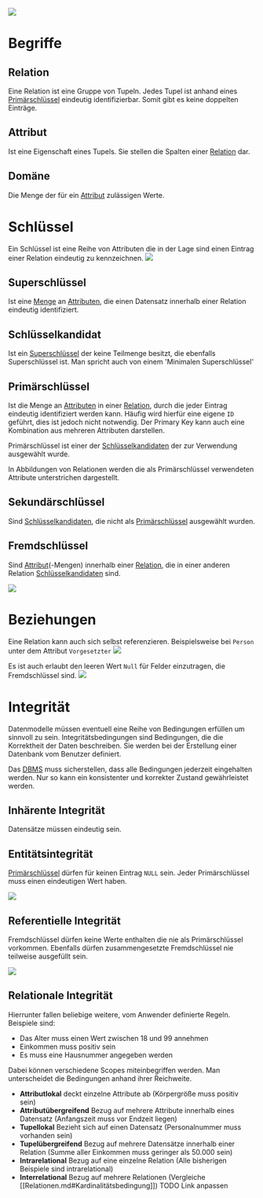 ![](Relationen.png)
# Begriffe
## Relation
Eine Relation ist eine Gruppe von Tupeln. Jedes Tupel ist anhand eines [Primärschlüssel](#Primärschlüssel) eindeutig identifizierbar. Somit gibt es keine doppelten Einträge.

## Attribut
Ist eine Eigenschaft eines Tupels. Sie stellen die Spalten einer [Relation](#Relation) dar.

## Domäne
Die Menge der für ein [Attribut](#Attribut) zulässigen Werte.


# Schlüssel
Ein Schlüssel ist eine Reihe von Attributen die in der Lage sind einen Eintrag einer Relation eindeutig zu kennzeichnen.
![](Keys.png)

## Superschlüssel
Ist eine [Menge](Intervalle%20und%20Mengen.md#Mengen) an [Attributen](#Attribut), die einen Datensatz innerhalb einer Relation eindeutig identifiziert.

## Schlüsselkandidat
Ist ein [Superschlüssel](#Superschlüssel) der keine Teilmenge besitzt, die ebenfalls Superschlüssel ist. 
Man spricht auch von einem 'Minimalen Superschlüssel'

## Primärschlüssel
Ist die Menge an [Attributen](#Attribut) in einer [Relation](#Relation), durch die jeder Eintrag eindeutig identifiziert werden kann. Häufig wird hierfür eine eigene `ID` geführt, dies ist jedoch nicht notwendig. Der Primary Key kann auch eine Kombination aus mehreren Attributen darstellen.

Primärschlüssel ist einer der [Schlüsselkandidaten](#Schlüsselkandidat) der zur Verwendung ausgewählt wurde.

In Abbildungen von Relationen werden die als Primärschlüssel verwendeten Attribute unterstrichen dargestellt.

## Sekundärschlüssel
Sind [Schlüsselkandidaten](#Schlüsselkandidat), die nicht als [Primärschlüssel](#Primärschlüssel) ausgewählt wurden.

## Fremdschlüssel
Sind [Attribut](#Attribut)(-Mengen) innerhalb einer [Relation](Relationen.md#Relation), die in einer anderen Relation [Schlüsselkandidaten](#Schlüsselkandidat) sind.

![](ForeignKeys.png)

# Beziehungen
Eine Relation kann auch sich selbst referenzieren. Beispielsweise bei `Person` unter dem Attribut `Vorgesetzter` 
![](SelfReference.png)

Es ist auch erlaubt den leeren Wert `Null` für Felder einzutragen, die Fremdschlüssel sind.
![](EmptyForeignKey.png)

# Integrität
Datenmodelle müssen eventuell eine Reihe von Bedingungen erfüllen um sinnvoll zu sein.
Integritätsbedingungen sind Bedingungen, die die Korrektheit der Daten beschreiben. Sie werden bei der Erstellung einer Datenbank vom Benutzer definiert.

Das [DBMS](Grundlagen.md#DBMS) muss sicherstellen, dass alle Bedingungen jederzeit eingehalten werden. Nur so kann ein konsistenter und korrekter Zustand gewährleistet werden.

## Inhärente Integrität
Datensätze müssen eindeutig sein.

## Entitätsintegrität
[Primärschlüssel](#Primärschlüssel) dürfen für keinen Eintrag `NULL` sein. Jeder Primärschlüssel muss einen eindeutigen Wert haben.

![](EntityIntegrity.png)

## Referentielle Integrität
Fremdschlüssel dürfen keine Werte enthalten die nie als Primärschlüssel vorkommen.
Ebenfalls dürfen zusammengesetzte Fremdschlüssel nie teilweise ausgefüllt sein.

![](RelationalIntegrity.png)


## Relationale Integrität
Hierrunter fallen beliebige weitere, vom Anwender definierte Regeln.
Beispiele sind:
- Das Alter muss einen Wert zwischen 18 und 99 annehmen
- Einkommen muss positiv sein
- Es muss eine Hausnummer angegeben werden

Dabei können verschiedene Scopes miteinbegriffen werden. Man unterscheidet die Bedingungen anhand ihrer Reichweite.
- **Attributlokal** deckt einzelne Attribute ab (Körpergröße muss positiv sein)
- **Attributübergreifend** Bezug auf mehrere Attribute innerhalb eines Datensatz (Anfangszeit muss vor Endzeit liegen)
- **Tupellokal** Bezieht sich auf einen Datensatz (Personalnummer muss vorhanden sein)
- **Tupelübergreifend** Bezug auf mehrere Datensätze innerhalb einer Relation (Summe aller Einkommen muss geringer als 50.000 sein)
- **Intrarelational** Bezug auf eine einzelne Relation (Alle bisherigen Beispiele sind intrarelational)
- **Interrelational** Bezug auf mehrere Relationen (Vergleiche [[Relationen.md#Kardinalitätsbedingung]]) TODO Link anpassen

